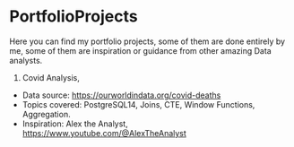 # PortfolioProjects

Here you can find my portfolio projects, some of them are done entirely by me, some of them are inspiration or guidance from other amazing Data analysts. 

1. Covid Analysis, 
- Data source: https://ourworldindata.org/covid-deaths
- Topics covered: PostgreSQL14, Joins, CTE, Window Functions, Aggregation.
- Inspiration: Alex the Analyst, https://www.youtube.com/@AlexTheAnalyst
